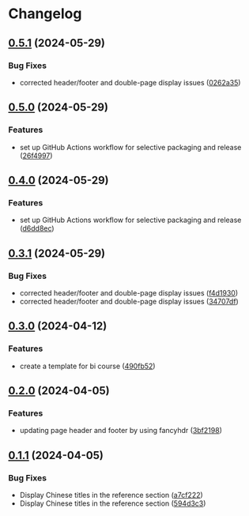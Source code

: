 # Changelog

## [0.5.1](https://github.com/hakuna-max/course_report/compare/v0.5.0...v0.5.1) (2024-05-29)


### Bug Fixes

* corrected header/footer and double-page display issues ([0262a35](https://github.com/hakuna-max/course_report/commit/0262a35f40c952b4b1287fe81967c0f6259f043c))

## [0.5.0](https://github.com/hakuna-max/course_report/compare/v0.4.0...v0.5.0) (2024-05-29)


### Features

* set up GitHub Actions workflow for selective packaging and release ([26f4997](https://github.com/hakuna-max/course_report/commit/26f49972d7fe304f211c159837768db60619ca43))

## [0.4.0](https://github.com/hakuna-max/course_report/compare/v0.3.1...v0.4.0) (2024-05-29)


### Features

* set up GitHub Actions workflow for selective packaging and release ([d6dd8ec](https://github.com/hakuna-max/course_report/commit/d6dd8ecfce0e546b4f25a80273473cc7f2e30e1d))

## [0.3.1](https://github.com/hakuna-max/course_report/compare/v0.3.0...v0.3.1) (2024-05-29)


### Bug Fixes

* corrected header/footer and double-page display issues ([f4d1930](https://github.com/hakuna-max/course_report/commit/f4d193064a104d63c147c6446ea55de3665af9bf))
* corrected header/footer and double-page display issues ([34707df](https://github.com/hakuna-max/course_report/commit/34707df67b54408593bbe91c8ba279dac01aacec))

## [0.3.0](https://github.com/hakuna-max/course_report/compare/v0.2.0...v0.3.0) (2024-04-12)


### Features

* create a template for bi course ([490fb52](https://github.com/hakuna-max/course_report/commit/490fb52485a8c75c7eda5e23e81c9ee8c69fea2f))

## [0.2.0](https://github.com/hakuna-max/course_report/compare/v0.1.1...v0.2.0) (2024-04-05)


### Features

* updating page header and footer by using fancyhdr ([3bf2198](https://github.com/hakuna-max/course_report/commit/3bf21985915b2ec6e7462d0cd6f44d4795d3d89f))

## [0.1.1](https://github.com/hakuna-max/course_report/compare/v0.1.0...v0.1.1) (2024-04-05)


### Bug Fixes

* Display Chinese titles in the reference section ([a7cf222](https://github.com/hakuna-max/course_report/commit/a7cf22263930598a894868cbdcf4a2c5d4feb8c0))
* Display Chinese titles in the reference section ([594d3c3](https://github.com/hakuna-max/course_report/commit/594d3c39737e5f8b4b57931d07f77c47152c8102))
